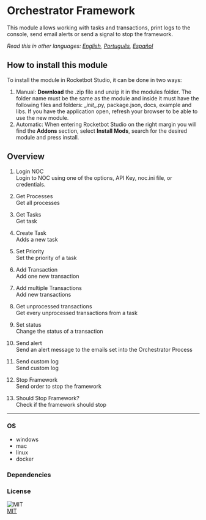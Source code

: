 



# Orchestrator Framework
  
This module allows working with tasks and transactions, print logs to the console, send email alerts or send a signal to stop the framework.  

*Read this in other languages: [English](README.md), [Português](README.pr.md), [Español](README.es.md)*

## How to install this module
  
To install the module in Rocketbot Studio, it can be done in two ways:
1. Manual: __Download__ the .zip file and unzip it in the modules folder. The folder name must be the same as the module and inside it must have the following files and folders: \__init__.py, package.json, docs, example and libs. If you have the application open, refresh your browser to be able to use the new module.
2. Automatic: When entering Rocketbot Studio on the right margin you will find the **Addons** section, select **Install Mods**, search for the desired module and press install.  


## Overview


1. Login NOC  
Login to NOC using one of the options, API Key, noc.ini file, or credentials.

2. Get Processes  
Get all processes

3. Get Tasks  
Get task

4. Create Task  
Adds a new task

5. Set Priority  
Set the priority of a task

6. Add Transaction  
Add one new transaction

7. Add multiple Transactions  
Add new transactions

8. Get unprocessed transactions  
Get every unprocessed transactions from a task

9. Set status  
Change the status of a transaction

10. Send alert  
Send an alert message to the emails set into the Orchestrator Process

11. Send custom log  
Send custom log

12. Stop Framework  
Send order to stop the framework

13. Should Stop Framework?  
Check if the framework should stop  




----
### OS

- windows
- mac
- linux
- docker

### Dependencies

### License
  
![MIT](https://camo.githubusercontent.com/107590fac8cbd65071396bb4d04040f76cde5bde/687474703a2f2f696d672e736869656c64732e696f2f3a6c6963656e73652d6d69742d626c75652e7376673f7374796c653d666c61742d737175617265)  
[MIT](http://opensource.org/licenses/mit-license.ph)